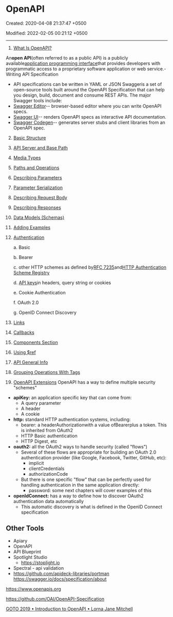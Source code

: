 # OpenAPI

Created: 2020-04-08 21:37:47 +0500

Modified: 2022-02-05 00:21:12 +0500

---

1.  [What Is OpenAPI?](https://swagger.io/docs/specification/about/)

An**open API**(often referred to as a public API) is a publicly available[application programming interface](https://en.wikipedia.org/wiki/Application_programming_interface)that provides developers with programmatic access to a proprietary software application or web service.-   Writing API Specification
-   API specifications can be written in YAML or JSON
Swaggeris a set of open-source tools built around the OpenAPI Specification that can help you design, build, document and consume REST APIs. The major Swagger tools include:
-   [Swagger Editor](http://editor.swagger.io/)-- browser-based editor where you can write OpenAPI specs.
-   [Swagger UI](https://swagger.io/swagger-ui/)-- renders OpenAPI specs as interactive API documentation.
-   [Swagger Codegen](https://github.com/swagger-api/swagger-codegen)-- generates server stubs and client libraries from an OpenAPI spec.
2.  [Basic Structure](https://swagger.io/docs/specification/basic-structure/)

3.  [API Server and Base Path](https://swagger.io/docs/specification/api-host-and-base-path/)

4.  [Media Types](https://swagger.io/docs/specification/media-types/)

5.  [Paths and Operations](https://swagger.io/docs/specification/paths-and-operations/)

6.  [Describing Parameters](https://swagger.io/docs/specification/describing-parameters/)

7.  [Parameter Serialization](https://swagger.io/docs/specification/serialization/)

8.  [Describing Request Body](https://swagger.io/docs/specification/describing-request-body/)

9.  [Describing Responses](https://swagger.io/docs/specification/describing-responses/)

10. [Data Models (Schemas)](https://swagger.io/docs/specification/data-models/)

11. [Adding Examples](https://swagger.io/docs/specification/adding-examples/)

12. [Authentication](https://swagger.io/docs/specification/authentication/)

    a.  Basic

    b.  Bearer

    c.  other HTTP schemes as defined by[RFC 7235](https://tools.ietf.org/html/rfc7235)and[HTTP Authentication Scheme Registry](https://www.iana.org/assignments/http-authschemes/http-authschemes.xhtml)

    d.  [API keys](https://swagger.io/docs/specification/authentication/api-keys/)in headers, query string or cookies

    e.  Cookie Authentication

    f.  OAuth 2.0

    g.  OpenID Connect Discovery

13. [Links](https://swagger.io/docs/specification/links/)

14. [Callbacks](https://swagger.io/docs/specification/callbacks/)

15. [Components Section](https://swagger.io/docs/specification/components/)

16. [Using $ref](https://swagger.io/docs/specification/using-ref/)

17. [API General Info](https://swagger.io/docs/specification/api-general-info/)

18. [Grouping Operations With Tags](https://swagger.io/docs/specification/grouping-operations-with-tags/)

19. [OpenAPI Extensions](https://swagger.io/docs/specification/openapi-extensions/)
OpenAPI has a way to define multiple security "schemes"
-   **apiKey:** an application specific key that can come from:
    -   A query parameter
    -   A header
    -   A cookie
-   **http:** standard HTTP authentication systems, including:
    -   bearer: a headerAuthorizationwith a value ofBearerplus a token. This is inherited from OAuth2
    -   HTTP Basic authentication
    -   HTTP Digest, etc
-   **oauth2:** all the OAuth2 ways to handle security (called "flows")
    -   Several of these flows are appropriate for building an OAuth 2.0 authentication provider (like Google, Facebook, Twitter, GitHub, etc):
        -   implicit
        -   clientCredentials
        -   authorizationCode
    -   But there is one specific "flow" that can be perfectly used for handling authentication in the same application directly:
        -   password: some next chapters will cover examples of this
-   **openIdConnect:** has a way to define how to discover OAuth2 authentication data automatically
    -   This automatic discovery is what is defined in the OpenID Connect specification
## Other Tools
-   Apiary
-   OpenAPI
-   API Blueprint
-   Spotlight Studio
    -   <https://stoplight.io>
-   Spectral - api validation
-   <https://github.com/apideck-libraries/portman>
<https://swagger.io/docs/specification/about>

<https://www.openapis.org>

<https://github.com/OAI/OpenAPI-Specification>

[GOTO 2019 • Introduction to OpenAPI • Lorna Jane Mitchell](https://www.youtube.com/watch?v=s9u3mXQZbXI)
